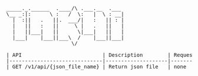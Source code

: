 <pre>
_____._.______  .____/\ .___.__  .___ 
\__ _:|:      \ :   /  \:   |  \ : __|
  |  :||   .   ||.  ___/|   :   || : |
  |   ||   :   ||     \ |   .   ||   |
  |   ||___|   ||      \|___|   ||   |
  |___|    |___||___\  /    |___||___|
                     \/               

| API                          | Description        | Request body | Response body  |
|------------------------------|--------------------|--------------|----------------|
| GET /v1/api/{json_file_name} | Return json file   | none         | json           |

</pre>                                      
